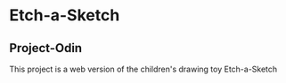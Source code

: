 # Etch-a-Sketch
## Project-Odin

This project is a web version of the children's drawing toy Etch-a-Sketch